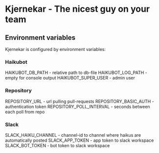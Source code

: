# Kjernekar - The nicest guy on your team

## Environment variables
Kjernekar is configured by environment variables:
### Haikubot
HAIKUBOT_DB_PATH - relative path to db-file
HAIKUBOT_LOG_PATH - empty for console output
HAIKUBOT_SUPER_USER - admin user

### Repository
REPOSITORY_URL - url pulling pull-requests
REPOSITORY_BASIC_AUTH - authentication token
REPOSITORY_POLL_INTERVAL - seconds between each poll from repo

### Slack
SLACK_HAIKU_CHANNEL - channel-id to channel where haikus are automatically posted
SLACK_APP_TOKEN - app token to slack workspace
SLACK_BOT_TOKEN - bot token to slack workspace
